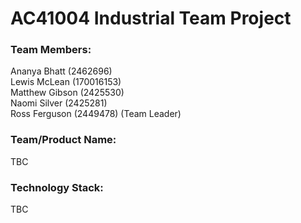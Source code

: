 # AC41004 Industrial Team Project

### Team Members:
Ananya Bhatt (2462696)\
Lewis McLean (170016153)\
Matthew Gibson (2425530)\
Naomi Silver (2425281)\
Ross Ferguson (2449478) (Team Leader)

### Team/Product Name:
TBC

### Technology Stack: 
TBC
